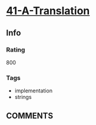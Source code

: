 # [41-A-Translation](https://codeforces.com/problemset/problem/41/A)

## Info

### Rating

800

### Tags

- implementation
- strings

## __COMMENTS__

> 
